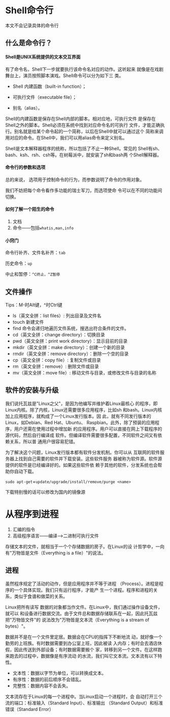 # Shell命令行

本文不会记录具体的命令行

## 什么是命令行？

#### Shell是UNIX系统提供的文本交互界面

有了命令名，Shell下一步就要执行该命令名对应的动作。这听起来 就像是在戏剧舞台上，演员按照脚本演戏。Shell命令可以分为如下三 类。 

* Shell 内建函数（built-in function）；

* 可执行文件（executable file）；

*  别名（alias）。

Shell的内建函数是保存在Shell内部的脚本。相对应地，可执行文件 是保存在Shell之外的脚本。Shell必须在系统中找到对应命令名的可执行 文件，才能正确执行。别名就是给某个命令起的一个简称，以后在Shell中就可以通过这个 简称来调用对应的命令。在Shell中，我们可以用alias命令来定义别名。

Shell是文本解释器程序的统称，所以包括了不止一种Shell。常见的 Shell有sh、bash、ksh、rsh、csh等。在树莓派中，就安装了sh和bash两 个Shell解释器。

#### 命令行的参数和选项

总的来说， 选项用于控制命令的行为，而参数说明了命令的作用对象。

我们不妨把每个命令看作多功能的瑞士军刀，而选项使命 令可以在不同的功能间切换。

####  如何了解一个陌生的命令

1. 文档
2. 命令——包括`whatis,man,info`

#### 小窍门

命令行补齐、文件名补齐：`tab`

历史命令：`up`

中止和暂停：`^C终止，^Z暂停`



## 文件操作

Tips：M-时Alt键，^时Ctrl键

- ls（英文全拼：list files）: 列出目录及文件名
- touch   新建文件
- find   命令会递归地遍历文件系统，搜选出符合条件的文件。
- cd（英文全拼：change directory）：切换目录
- pwd（英文全拼：print work directory）：显示目前的目录
- mkdir（英文全拼：make directory）：创建一个新的目录
- rmdir（英文全拼：remove directory）：删除一个空的目录
- cp（英文全拼：copy file）: 复制文件或目录
- rm（英文全拼：remove）: 删除文件或目录
- mv（英文全拼：move file）: 移动文件与目录，或修改文件与目录的名称

## 软件的安装与升级

我们说托瓦兹是"Linux之父"，是因为他编写并维护着Linux最核心 的程序，即Linux内核。除了内核，Linux还需要很多应用程序，比如sh 和bash。Linux内核加上应用程序，就构成了一个Linux发行版本。因 此，就有不同发行版本的Linux，如Debian、Red Hat、Ubuntu、 Raspbian。此外，除了预装的应用程序，用户还需在使用过程中增加新 的应用程序。用户可以直接在网上下载程序的源代码，然后自行编译成 软件。但编译软件需要很多配置，不同软件之间又有依赖关系，所以普 通用户很容易犯错。 

为了解决这个问题，Linux发行版本都有软件分发机制。你可以从 互联网的软件服务器上找到自己需要的软件并下载安装。这些软件服务 器被称为软件源。软件源提供的软件是已经编译好的。如果这些软件依 赖于其他的软件，分发系统也会帮助你自动下载。

`sudo apt-get`+`update/upgrade/install/remove/purge <name>`

下载特别慢的话可以修改为国内的镜像源



# 从程序到进程

1. 汇编的指令
2. 高级程序语言——编译——>二进制可执行文件

存储文本的文件，就相当于一个个存储数据的房子。在Linux的设 计哲学中，一向有"万物皆是文件（Everything is a file）"的说法。

## 进程

虽然程序规定了活动的动作，但是应用程序并不等于进程 （Process）。进程是程序的一个具体实现。我们只有运行程序，才能产 生一个进程。程序和进程的关系，类似于食谱和做菜的关系。

Linux把所有读写 数据的对象都当作文件。在Linux中，我们通过操作设备文件，就可以 和设备进行数据交流。由于文件总和数据存储联系在一起，因此托瓦兹把"万物皆文件"的 说法改为"万物皆是文本流（Everything is a stream of bytes）"。

数据并不是在一个文件里定居。数据会在CPU的指挥下不断地流 动，就好像一个勤劳的上班族。有时数据需要到办公室上班，因此被读 入内存；有时会去酒店休假，因此传送到外部设备；有时数据需要搬个 家，转移到另一个文件。在这样跑来跑去的过程中，数据像是有序流动 的水流，我们叫它文本流。文本流有以下特性。

* 文本性：数据以字节为单位，可以转换成文本。 
* 有序性：数据的前后顺序不会错乱。 
* 完整性：数据内容不会丢失。

文本流存在于Linux的每一个进程中。当Linux启动一个进程时，会 自动打开三个流的端口：标准输入（Standard Input）、标准输出 （Standard Output）和标准错误（Standard Error）

